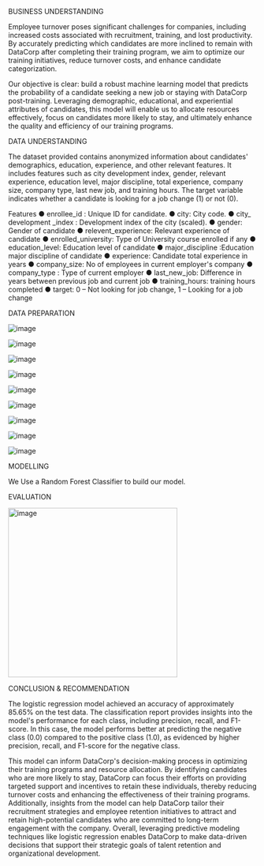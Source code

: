 BUSINESS UNDERSTANDING

Employee turnover poses significant challenges for companies, including increased costs associated with recruitment, training, and lost productivity. By accurately predicting which candidates are more inclined to remain with DataCorp after completing their training program, we aim to optimize our training initiatives, reduce turnover costs, and enhance candidate categorization.

Our objective is clear: build a robust machine learning model that predicts the probability of a candidate seeking a new job or staying with DataCorp post-training. Leveraging demographic, educational, and experiential attributes of candidates, this model will enable us to allocate resources effectively, focus on candidates more likely to stay, and ultimately enhance the quality and efficiency of our training programs.

DATA UNDERSTANDING

The dataset provided contains anonymized information about candidates'
demographics, education, experience, and other relevant features. It includes features such
as city development index, gender, relevant experience, education level, major discipline,
total experience, company size, company type, last new job, and training hours. The target
variable indicates whether a candidate is looking for a job change (1) or not (0).

Features
● enrollee_id : Unique ID for candidate.
● city: City code.
● city_ development _index : Development index of the city (scaled).
● gender: Gender of candidate
● relevent_experience: Relevant experience of candidate
● enrolled_university: Type of University course enrolled if any
● education_level: Education level of candidate
● major_discipline :Education major discipline of candidate
● experience: Candidate total experience in years
● company_size: No of employees in current employer's company
● company_type : Type of current employer
● last_new_job: Difference in years between previous job and current job
● training_hours: training hours completed
● target: 0 – Not looking for job change, 1 – Looking for a job change

DATA PREPARATION

![image](https://github.com/NashonOkumu/Datacorp/assets/66790358/48051ff0-e3a0-40f4-8f3c-0bdc4c198f34)

![image](https://github.com/NashonOkumu/Datacorp/assets/66790358/6f346bac-4cea-4548-a006-3d06a3c8f4f3)

![image](https://github.com/NashonOkumu/Datacorp/assets/66790358/4b98ccb2-acbf-4bb8-83fb-fe33a4b743a1)

![image](https://github.com/NashonOkumu/Datacorp/assets/66790358/aad6f3ab-79b2-4757-ad78-567c3c86713c)

![image](https://github.com/NashonOkumu/Datacorp/assets/66790358/addb298b-e94b-41e4-8f05-0dd93038ef4d)

![image](https://github.com/NashonOkumu/Datacorp/assets/66790358/30f803d0-ca37-4d68-91fc-b09c0284d343)

![image](https://github.com/NashonOkumu/Datacorp/assets/66790358/59ed8a76-c051-4520-9b96-fb3b08d70c66)

![image](https://github.com/NashonOkumu/Datacorp/assets/66790358/0d291632-5946-47e1-8b5f-c31c29c41713)

![image](https://github.com/NashonOkumu/Datacorp/assets/66790358/40563e1d-c531-440d-a234-6c9d623f615d)

MODELLING

We Use a Random Forest Classifier to build our model.

EVALUATION

<img width="343" alt="image" src="https://github.com/NashonOkumu/Datacorp/assets/66790358/73946520-2d49-485e-bbce-751b74f77cb8">


CONCLUSION & RECOMMENDATION

The logistic regression model achieved an accuracy of approximately 85.65% on the test data. The classification report provides insights into the model's performance for each class, including precision, recall, and F1-score. In this case, the model performs better at predicting the negative class (0.0) compared to the positive class (1.0), as evidenced by higher precision, recall, and F1-score for the negative class.

This model can inform DataCorp's decision-making process in optimizing their training programs and resource allocation. By identifying candidates who are more likely to stay, DataCorp can focus their efforts on providing targeted support and incentives to retain these individuals, thereby reducing turnover costs and enhancing the effectiveness of their training programs. Additionally, insights from the model can help DataCorp tailor their recruitment strategies and employee retention initiatives to attract and retain high-potential candidates who are committed to long-term engagement with the company. Overall, leveraging predictive modeling techniques like logistic regression enables DataCorp to make data-driven decisions that support their strategic goals of talent retention and organizational development.




